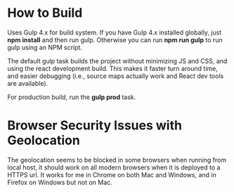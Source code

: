 # How to Build
Uses Gulp 4.x for build system. If you have Gulp 4.x installed globally, just **npm install** and then run gulp. Otherwise you can run **npm run gulp** to run gulp using an NPM script.

The default gulp task builds the project without minimizing JS and CSS, and using the react development build. This makes it faster turn around time, and easier debugging (i.e., source maps actually work and React dev tools are available).

For production build, run the **gulp prod** task.

# Browser Security Issues with Geolocation
The geolocation seems to be blocked in some browsers when running from local host, it should work on all modern browsers when it is deployed to a HTTPS url. It works for me in Chrome on both Mac and Windows, and in Firefox on Windows but not on Mac. 
